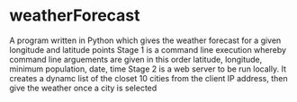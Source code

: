 # weatherForecast
A program written in Python which gives the weather forecast for a given longitude and latitude points
Stage 1 is a command line execution whereby command line arguements are given in this order latitude, longitude, minimum population, date, time 
Stage 2 is a web server to be run locally. It creates a dynamc list of the closet 10 cities from the client IP address, then give the weather once a city is selected
